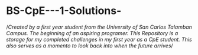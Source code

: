 # BS-CpE---1-Solutions-
/*Created by a first year student from the University of San Carlos Talamban Campus. The beginning of an aspiring programer. This Repository is a storage for my completed challenges in my first year as a CpE student. This also serves as a momento to look back into when the future arrives*/
